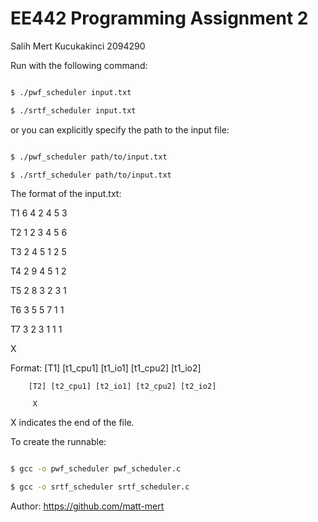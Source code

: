 # EE442 Programming Assignment 2

Salih Mert Kucukakinci 2094290


Run with the following command:


```bash

$ ./pwf_scheduler input.txt

$ ./srtf_scheduler input.txt

```


or you can explicitly specify the path to the input file:


```bash

$ ./pwf_scheduler path/to/input.txt

$ ./srtf_scheduler path/to/input.txt

```


The format of the input.txt:


T1 6 4 2 4 5 3

T2 1 2 3 4 5 6

T3 2 4 5 1 2 5

T4 2 9 4 5 1 2

T5 2 8 3 2 3 1

T6 3 5 5 7 1 1

T7 3 2 3 1 1 1

X


Format: [T1] [t1_cpu1] [t1_io1] [t1_cpu2] [t1_io2]

        [T2] [t2_cpu1] [t2_io1] [t2_cpu2] [t2_io2]

         X


X indicates the end of the file.


To create the runnable:


```bash

$ gcc -o pwf_scheduler pwf_scheduler.c

$ gcc -o srtf_scheduler srtf_scheduler.c

```

Author: https://github.com/matt-mert

